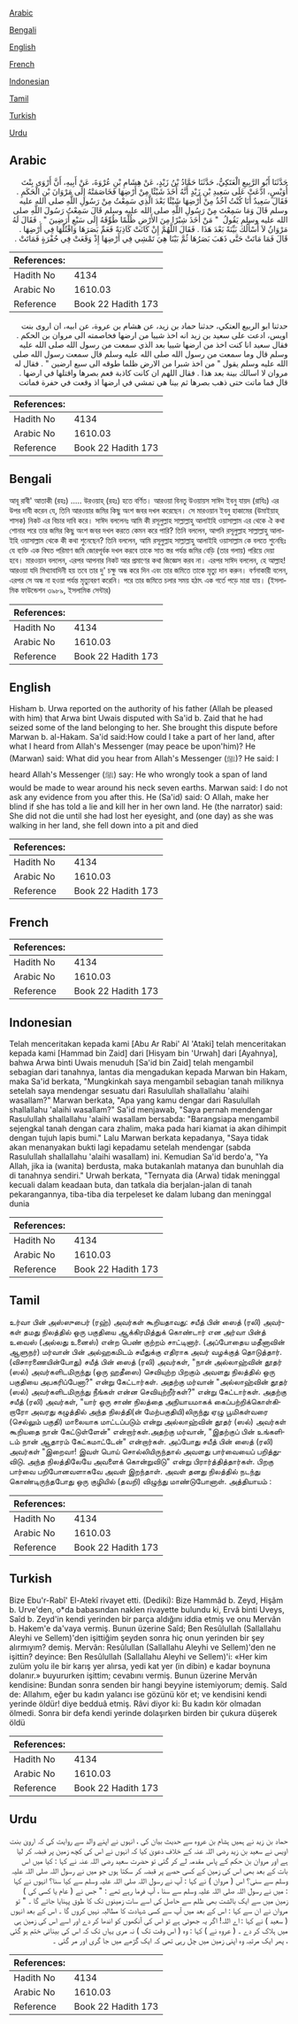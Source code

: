 [Arabic](#arabic)

[Bengali](#bengali)

[English](#english)

[French](#french)

[Indonesian](#indonesian)

[Tamil](#tamil)

[Turkish](#turkish)

[Urdu](#urdu)

## Arabic


<div dir="rtl" lang="ar" style={{fontSize:'larger',backgroundColor:'#f8f9fa',padding:20}}>
حَدَّثَنَا أَبُو الرَّبِيعِ الْعَتَكِيُّ، حَدَّثَنَا حَمَّادُ بْنُ زَيْدٍ، عَنْ هِشَامِ بْنِ عُرْوَةَ، عَنْ أَبِيهِ، أَنَّ أَرْوَى بِنْتَ أُوَيْسٍ، ادَّعَتْ عَلَى سَعِيدِ بْنِ زَيْدٍ أَنَّهُ أَخَذَ شَيْئًا مِنْ أَرْضِهَا فَخَاصَمَتْهُ إِلَى مَرْوَانَ بْنِ الْحَكَمِ ‏.‏ فَقَالَ سَعِيدٌ أَنَا كُنْتُ آخُذُ مِنْ أَرْضِهَا شَيْئًا بَعْدَ الَّذِي سَمِعْتُ مِنْ رَسُولِ اللَّهِ صلى الله عليه وسلم قَالَ وَمَا سَمِعْتَ مِنْ رَسُولِ اللَّهِ صلى الله عليه وسلم قَالَ سَمِعْتُ رَسُولَ اللَّهِ صلى الله عليه وسلم يَقُولُ ‏ "‏ مَنْ أَخَذَ شِبْرًا مِنَ الأَرْضِ ظُلْمًا طُوِّقَهُ إِلَى سَبْعِ أَرَضِينَ ‏"‏ ‏.‏ فَقَالَ لَهُ مَرْوَانُ لاَ أَسْأَلُكَ بَيِّنَةً بَعْدَ هَذَا ‏.‏ فَقَالَ اللَّهُمَّ إِنْ كَانَتْ كَاذِبَةً فَعَمِّ بَصَرَهَا وَاقْتُلْهَا فِي أَرْضِهَا ‏.‏ قَالَ فَمَا مَاتَتْ حَتَّى ذَهَبَ بَصَرُهَا ثُمَّ بَيْنَا هِيَ تَمْشِي فِي أَرْضِهَا إِذْ وَقَعَتْ فِي حُفْرَةٍ فَمَاتَتْ ‏.‏
</div>
<div style={{backgroundColor:'#f8f9fa',padding:20, marginBottom: 10}}><table> <thead> <tr> <th>References:</th> <th></th> </tr> </thead> <tbody><tr><td>Hadith No</td><td>4134</td></tr><tr><td>Arabic No</td><td>1610.03</td></tr><tr><td>Reference</td><td>Book 22 Hadith 173</td></tr></tbody></table></div>


<div dir="rtl" lang="ar" style={{fontSize:'larger',backgroundColor:'#f8f9fa',padding:20}}>
حدثنا ابو الربيع العتكي، حدثنا حماد بن زيد، عن هشام بن عروة، عن ابيه، ان اروى بنت اويس، ادعت على سعيد بن زيد انه اخذ شييا من ارضها فخاصمته الى مروان بن الحكم . فقال سعيد انا كنت اخذ من ارضها شييا بعد الذي سمعت من رسول الله صلى الله عليه وسلم قال وما سمعت من رسول الله صلى الله عليه وسلم قال سمعت رسول الله صلى الله عليه وسلم يقول " من اخذ شبرا من الارض ظلما طوقه الى سبع ارضين " . فقال له مروان لا اسالك بينة بعد هذا . فقال اللهم ان كانت كاذبة فعم بصرها واقتلها في ارضها . قال فما ماتت حتى ذهب بصرها ثم بينا هي تمشي في ارضها اذ وقعت في حفرة فماتت
</div>
<div style={{backgroundColor:'#f8f9fa',padding:20, marginBottom: 10}}><table> <thead> <tr> <th>References:</th> <th></th> </tr> </thead> <tbody><tr><td>Hadith No</td><td>4134</td></tr><tr><td>Arabic No</td><td>1610.03</td></tr><tr><td>Reference</td><td>Book 22 Hadith 173</td></tr></tbody></table></div>

## Bengali


<div dir="ltr" lang="bn" style={{fontSize:'larger',backgroundColor:'#f8f9fa',padding:20}}>
আবূ রাবী' আতাকী (রহঃ) ..... উরওয়াহ্ (রহঃ) হতে বর্ণিত। আরওয়া বিনতু উওয়ায়স সাঈদ ইবনু যায়দ (রাযিঃ) এর উপর দাবী করেন যে, তিনি আরওয়ার জমির কিছু অংশ জবর দখল করেছেন। সে মারওয়ান ইবনু হাকামের (উমাইয়াহ্ শাসক) নিকট এর বিচার দাবি করে। সাঈদ বললেনঃ আমি কী রসূলুল্লাহ সাল্লাল্লাহু আলাইহি ওয়াসাল্লাম এর থেকে ঐ কথা শোনার পরে তার জমির কিছু অংশ জবর দখল করতে কেমন করে পারি? তিনি বললেন, আপনি রসূলুল্লাহ সাল্লাল্লাহু আলাইহি ওয়াসাল্লাম থেকে কী কথা শুনেছেন? তিনি বললেন, আমি রসূলুল্লাহ সাল্লাল্লাহু আলাইহি ওয়াসাল্লাম কে বলতে শুনেছিঃ যে ব্যক্তি এক বিঘত পরিমাণ জমি জোরপূর্বক দখল করবে তাকে সাত স্তর পর্যন্ত জমির বেড়ি (তার গলায়) পরিয়ে দেয়া হবে। মারওয়ান বললেন, এরপর আপনার নিকট আর প্রমাণের কথা জিজ্ঞেস করব না। এরপর সাঈদ বললেন, হে আল্লাহ! আরওয়া যদি মিথ্যাবাদিনী হয় তবে তার দু' চক্ষু অন্ধ করে দিন এবং তার জমিতে তাকে মৃত্যু দান করুন। বর্ণনাকারী বলেন, এরপর সে অন্ধ না হওয়া পর্যন্ত মৃত্যুবরণ করেনি। পরে তার জমিতে চলার সময় হঠাৎ এক গর্তে পড়ে মারা যায়। (ইসলামিক ফাউন্ডেশন ৩৯৮৯, ইসলামিক সেন্টার)
</div>
<div style={{backgroundColor:'#f8f9fa',padding:20, marginBottom: 10}}><table> <thead> <tr> <th>References:</th> <th></th> </tr> </thead> <tbody><tr><td>Hadith No</td><td>4134</td></tr><tr><td>Arabic No</td><td>1610.03</td></tr><tr><td>Reference</td><td>Book 22 Hadith 173</td></tr></tbody></table></div>

## English


<div dir="ltr" lang="en" style={{fontSize:'larger',backgroundColor:'#f8f9fa',padding:20}}>
Hisham b. Urwa reported on the authority of his father (Allah be pleased with him) that Arwa bint Uwais disputed with Sa'id b. Zaid that he had seized some of the land belonging to her. She brought this dispute before Marwan b. al-Hakam. Sa'id said:How could I take a part of her land, after what I heard from Allah's Messenger (may peace be upon'him)? He (Marwan) said: What did you hear from Allah's Messenger (ﷺ)? He said: I heard Allah's Messenger (ﷺ) say: He who wrongly took a span of land would be made to wear around his neck seven earths. Marwan said: I do not ask any evidence from you after this. He (Sa'id) said: O Allah, make her blind if she has told a lie and kill her in her own land. He (the narrator) said: She did not die until she had lost her eyesight, and (one day) as she was walking in her land, she fell down into a pit and died
</div>
<div style={{backgroundColor:'#f8f9fa',padding:20, marginBottom: 10}}><table> <thead> <tr> <th>References:</th> <th></th> </tr> </thead> <tbody><tr><td>Hadith No</td><td>4134</td></tr><tr><td>Arabic No</td><td>1610.03</td></tr><tr><td>Reference</td><td>Book 22 Hadith 173</td></tr></tbody></table></div>

## French


<div dir="ltr" lang="fr" style={{fontSize:'larger',backgroundColor:'#f8f9fa',padding:20}}>

</div>
<div style={{backgroundColor:'#f8f9fa',padding:20, marginBottom: 10}}><table> <thead> <tr> <th>References:</th> <th></th> </tr> </thead> <tbody><tr><td>Hadith No</td><td>4134</td></tr><tr><td>Arabic No</td><td>1610.03</td></tr><tr><td>Reference</td><td>Book 22 Hadith 173</td></tr></tbody></table></div>

## Indonesian


<div dir="ltr" lang="id" style={{fontSize:'larger',backgroundColor:'#f8f9fa',padding:20}}>
Telah menceritakan kepada kami [Abu Ar Rabi' Al 'Ataki] telah menceritakan kepada kami [Hammad bin Zaid] dari [Hisyam bin 'Urwah] dari [Ayahnya], bahwa Arwa binti Uwais menuduh [Sa'id bin Zaid] telah mengambil sebagian dari tanahnya, lantas dia mengadukan kepada Marwan bin Hakam, maka Sa'id berkata, "Mungkinkah saya mengambil sebagian tanah miliknya setelah saya mendengar sesuatu dari Rasulullah shallallahu 'alaihi wasallam?" Marwan berkata, "Apa yang kamu dengar dari Rasulullah shallallahu 'alaihi wasallam?" Sa'id menjawab, "Saya pernah mendengar Rasulullah shallallahu 'alaihi wasallam bersabda: "Barangsiapa mengambil sejengkal tanah dengan cara zhalim, maka pada hari kiamat ia akan dihimpit dengan tujuh lapis bumi." Lalu Marwan berkata kepadanya, "Saya tidak akan menanyakan bukti lagi kepadamu setelah mendengar (sabda Rasulullah shallallahu 'alaihi wasallam) ini. Kemudian Sa'id berdo'a, "Ya Allah, jika ia (wanita) berdusta, maka butakanlah matanya dan bunuhlah dia di tanahnya sendiri." Urwah berkata, "Ternyata dia (Arwa) tidak meninggal kecuali dalam keadaan buta, dan tatkala dia berjalan-jalan di tanah pekarangannya, tiba-tiba dia terpeleset ke dalam lubang dan meninggal dunia
</div>
<div style={{backgroundColor:'#f8f9fa',padding:20, marginBottom: 10}}><table> <thead> <tr> <th>References:</th> <th></th> </tr> </thead> <tbody><tr><td>Hadith No</td><td>4134</td></tr><tr><td>Arabic No</td><td>1610.03</td></tr><tr><td>Reference</td><td>Book 22 Hadith 173</td></tr></tbody></table></div>

## Tamil


<div dir="ltr" lang="ta" style={{fontSize:'larger',backgroundColor:'#f8f9fa',padding:20}}>
உர்வா பின் அஸ்ஸுபைர் (ரஹ்) அவர்கள் கூறியதாவது: சயீத் பின் ஸைத் (ரலி) அவர்கள் தமது நிலத்தில் ஒரு பகுதியை ஆக்கிரமித்துக் கொண்டார் என அர்வா பின்த் உவைஸ் (அல்லது உனைஸ்) என்ற பெண் குற்றம் சாட்டினார். (அப்போதைய மதீனாவின் ஆளுநர்) மர்வான் பின் அல்ஹகமிடம் சயீதுக்கு எதிராக அவர் வழக்குத் தொடுத்தார். (விசாரணையின்போது) சயீத் பின் ஸைத் (ரலி) அவர்கள், "நான் அல்லாஹ்வின் தூதர் (ஸல்) அவர்களிடமிருந்து (ஒரு ஹதீஸை) செவியுற்ற பிறகும் அவளது நிலத்தில் ஒரு பகுதியை அபகரிப்பேனா?" என்று கேட்டார்கள். அதற்கு மர்வான் "அல்லாஹ்வின் தூதர் (ஸல்) அவர்களிடமிருந்து நீங்கள் என்ன செவியுற்றீர்கள்?" என்று கேட்டார்கள். அதற்கு சயீத் (ரலி) அவர்கள், "யார் ஒரு சாண் நிலத்தை அநியாயமாகக் கைப்பற்றிக்கொள்கிறாரோ அவரது கழுத்தில் அந்த நிலத்தி(ன் மேற்பகுதியி)லிருந்து ஏழு பூமிகள்வரை (செல்லும் பகுதி) மாலையாக மாட்டப்படும் என்று அல்லாஹ்வின் தூதர் (ஸல்) அவர்கள் கூறியதை நான் கேட்டுள்ளேன்" என்றார்கள்.அதற்கு மர்வான், "இதற்குப் பின் உங்களிடம் நான் ஆதாரம் கேட்கமாட்டேன்" என்றார்கள். அப்போது சயீத் பின் ஸைத் (ரலி) அவர்கள் "இறைவா! இவள் பொய் சொல்லியிருந்தால் அவளது பார்வையைப் பறித்துவிடு. அந்த நிலத்திலேயே அவளைக் கொன்றுவிடு" என்று பிரார்த்தித்தார்கள். பிறகு பார்வை பறிபோனவளாகவே அவள் இறந்தாள். அவள் தனது நிலத்தில் நடந்து கொண்டிருந்தபோது ஒரு குழியில் (தவறி) விழுந்து மாண்டுபோனாள். அத்தியாயம் :
</div>
<div style={{backgroundColor:'#f8f9fa',padding:20, marginBottom: 10}}><table> <thead> <tr> <th>References:</th> <th></th> </tr> </thead> <tbody><tr><td>Hadith No</td><td>4134</td></tr><tr><td>Arabic No</td><td>1610.03</td></tr><tr><td>Reference</td><td>Book 22 Hadith 173</td></tr></tbody></table></div>

## Turkish


<div dir="ltr" lang="tr" style={{fontSize:'larger',backgroundColor:'#f8f9fa',padding:20}}>
Bize Ebu'r-Rabî' El-Atekî rivayet etti. (Dediki): Bize Hammâd b. Zeyd, Hişâm b. Urve'den, o*da babasından naklen rivayette bulundu ki, Ervâ binti Uveys, Saîd b. Zeyd'in kendi yerinden bir parça aldığını iddia etmiş ve onu Mervân b. Hakem'e da'vaya vermiş. Bunun üzerine Saîd; Ben Resûlullah (Sallallahu Aleyhi ve Sellem)'den işittiğim şeyden sonra hiç onun yerinden bir şey alırmıyım? demiş. Mervân: Resûlullan (Sallallahu Aleyhi ve Sellem)'den ne işittin? deyince: Ben Resûlullah (Sallallahu Aleyhi ve Sellem)'i: «Her kim zulüm yolu ile bir karış yer alırsa, yedi kat yer (in dibin) e kadar boynuna dolanır.» buyururken işittim; cevabını vermiş. Bunun üzerine Mervân kendisine: Bundan sonra senden bir hangi beyyine istemiyorum; demiş. Saîd de: Allahım, eğer bu kadın yalancı ise gözünü kör et; ve kendisini kendi yerinde öldür! diye bedduâ etmiş. Râvi diyor ki: Bu kadın kör olmadan ölmedi. Sonra bir defa kendi yerinde dolaşırken birden bir çukura düşerek öldü
</div>
<div style={{backgroundColor:'#f8f9fa',padding:20, marginBottom: 10}}><table> <thead> <tr> <th>References:</th> <th></th> </tr> </thead> <tbody><tr><td>Hadith No</td><td>4134</td></tr><tr><td>Arabic No</td><td>1610.03</td></tr><tr><td>Reference</td><td>Book 22 Hadith 173</td></tr></tbody></table></div>

## Urdu


<div dir="rtl" lang="ur" style={{fontSize:'larger',backgroundColor:'#f8f9fa',padding:20}}>
حماد بن زید نے ہمیں ہشام بن عروہ سے حدیث بیان کی ، انہوں نے اپنے والد سے روایت کی کہ ارویٰ بنت اویس نے سعید بن زید رضی اللہ عنہ کے خلاف دعویٰ کیا کہ انہوں نے اس کی کچھ زمین پر قبضہ کر لیا ہے اور مروان بن حکم کے پاس مقدمہ لے کر گئی تو حضرت سعید رضی اللہ عنہ نے کہا : کیا میں اس بات کے بعد بھی اس کی زمین کے کسی حصے پر قبضہ کر سکتا ہوں جو میں نے رسول اللہ صلی اللہ علیہ وسلم سے سنی؟ اس ( مروان ) نے کہا : آپ نے رسول اللہ صلی اللہ علیہ وسلم سے کیا سنا؟ انہوں نے کہا : میں نے رسول اللہ صلی اللہ علیہ وسلم سے سنا ، آپ فرما رہے تھے : " جس نے ( عام یا کسی کی ) زمین میں سے ایک بالشت بھی ظلم سے حاصل کی اسے سات زمینوں تک کا طوق پہنایا جائے گا ۔ " تو مروان نے ان سے کہا : اس کے بعد میں آپ سے کسی شہادت کا مطالبہ نہیں کروں گا ۔ اس کے بعد انہوں ( سعید ) نے کہا : اے اللہ! اگر یہ جھوٹی ہے تو اس کی آنکھوں کو اندھا کر دے اور اسے اس کی زمین ہی میں ہلاک کر دے ۔ ( عروہ نے ) کہا : وہ ( اس وقت تک ) نہ مری یہاں تک کہ اس کی بینائی ختم ہو گئی ، پھر ایک مرتبہ وہ اپنی زمین میں چل رہی تھی کہ ایک گڑھے میں جا گری اور مر گئی ۔
</div>
<div style={{backgroundColor:'#f8f9fa',padding:20, marginBottom: 10}}><table> <thead> <tr> <th>References:</th> <th></th> </tr> </thead> <tbody><tr><td>Hadith No</td><td>4134</td></tr><tr><td>Arabic No</td><td>1610.03</td></tr><tr><td>Reference</td><td>Book 22 Hadith 173</td></tr></tbody></table></div>